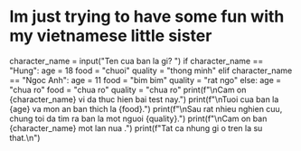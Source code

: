 # Im just trying to have some fun with my vietnamese little sister

character_name = input("Ten cua ban la gi? ")
if character_name == "Hung":
    age = 18
    food = "chuoi"
    quality = "thong minh"
elif character_name == "Ngoc Anh":
    age = 11
    food = "bim bim"
    quality = "rat ngo"
else:
    age = "chua ro"
    food = "chua ro"
    quality = "chua ro"
print(f"\nCam on {character_name} vi da thuc hien bai test nay.")
print(f"\nTuoi cua ban la {age} va mon an ban thich la {food}.")
print(f"\nSau rat nhieu nghien cuu, chung toi da tim ra ban la mot nguoi {quality}.")
print(f"\nCam on ban {character_name} mot lan nua .")
print(f"Tat ca nhung gi o tren la su that.\n")